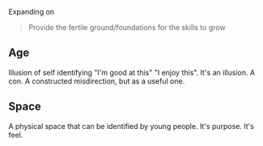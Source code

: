 
Expanding on
> Provide the fertile ground/foundations for the skills to grow


Age
---

Illusion of self identifying "I'm good at this" "I enjoy this". It's an illusion. A con. A constructed misdirection, but as a useful one.


Space
-----

A physical space that can be identified by young people. It's purpose. It's feel.

